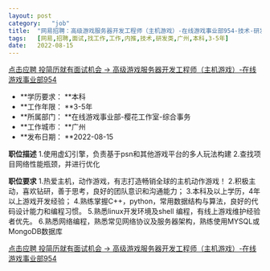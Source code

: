```yaml
---
layout:	post
category:	"job"
title:	"网易招聘：高级游戏服务器开发工程师（主机游戏）-在线游戏事业部954-技术-研发类-广州本科3-5年"
tags:	[网易,招聘,面试,找工作,工作,内推,技术,研发类,广州,本科,3-5年]
date:	2022-08-15
---
```


[点击应聘 投简历就有面试机会 -> 高级游戏服务器开发工程师（主机游戏）-在线游戏事业部954](http://mobile.bole.netease.com/bole/boleDetail?id=42203&employeeId=346f03c3cda5f04c&key=all)



- **学历要求： **本科
- **工作年限： **3-5年
- **所属部门： **在线游戏事业部-樱花工作室-综合事务
- **工作城市： **广州
- **发布日期： **2022-08-15



**职位描述**
1.使用虚幻引擎，负责基于psn和其他游戏平台的多人玩法构建
2.查找项目网络性能瓶颈，并进行优化




**职位要求**
1.热爱主机，动作游戏，有志打造畅销全球的主机动作游戏！
2.积极主动，喜欢钻研，善于思考，良好的团队意识和沟通能力；
3.本科及以上学历，4年以上游戏开发经验；
4.熟练掌握C++，python，常用数据结构与算法，良好的代码设计能力和编程习惯。
5.熟悉linux开发环境及shell 编程，有线上游戏维护经验者优先。
6.熟悉网络编程，熟悉常见网络协议及服务器架构，熟练使用MYSQL或MongoDB数据库



[点击应聘 投简历就有面试机会 -> 高级游戏服务器开发工程师（主机游戏）-在线游戏事业部954](http://mobile.bole.netease.com/bole/boleDetail?id=42203&employeeId=346f03c3cda5f04c&key=all)
